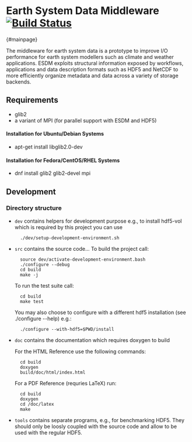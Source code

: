 # Earth System Data Middleware [![Build Status](https://travis-ci.org/ESiWACE/esdm.svg?branch=master)](https://travis-ci.org/ESiWACE/esdm)
{#mainpage}


The middleware for earth system data is a prototype to improve I/O performance
for earth system modellers such as climate and weather applications.
ESDM exploits structural information exposed by workflows, applications and 
data description formats such as HDF5 and NetCDF to more efficiently organize 
metadata and data across a variety of storage backends.

## Requirements

 * glib2
 * a variant of MPI (for parallel support with ESDM and HDF5)


#### Installation for Ubuntu/Debian Systems

  * apt-get install libglib2.0-dev

#### Installation for Fedora/CentOS/RHEL Systems

  * dnf install glib2 glib2-devel mpi



## Development

### Directory structure

- `dev` contains helpers for development purpose
  e.g., to install hdf5-vol which is required by this project you can use 

        ./dev/setup-development-environment.sh

- `src` contains the source code...
  To build the project call:

        source dev/activate-development-environment.bash
		./configure --debug
		cd build
		make -j

  To run the test suite call:

		cd build
		make test
  
  You may also choose to configure with a different hdf5 installation (see ./configure --help) e.g.:

		./configure --with-hdf5=$PWD/install



- `doc` contains the documentation which requires doxygen to build

	
	For the HTML Reference use the following commands:

		cd build
		doxygen
		build/doc/html/index.html

	For a PDF Reference (requries LaTeX) run:

		cd build
		doxygen
		cd /doc/latex
		make


- `tools` contains separate programs, e.g., for benchmarking HDF5. 
  They should only be loosly coupled with the source code and allow to be used with the regular HDF5.




